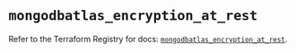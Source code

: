 # `mongodbatlas_encryption_at_rest`

Refer to the Terraform Registry for docs: [`mongodbatlas_encryption_at_rest`](https://registry.terraform.io/providers/mongodb/mongodbatlas/1.33.0/docs/resources/encryption_at_rest).
